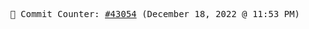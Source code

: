<p align="center">
    <samp>
        📮 Commit Counter: <a href="https://github.com/Javascript-void0/Javascript-void0/commits/main">#43054</a> (December 18, 2022 @ 11:53 PM)
    </samp>
</p>